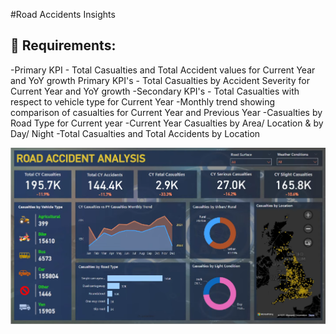 #Road Accidents Insights

## 📌 Requirements:

-Primary KPI - Total Casualties and Total Accident values for Current Year and YoY growth Primary KPI's - Total Casualties by Accident Severity for Current Year and YoY growth
-Secondary KPI's - Total Casualties with respect to vehicle type for Current Year
-Monthly trend showing comparison of casualties for Current Year and Previous Year
-Casualties by Road Type for Current year
-Current Year Casualties by Area/ Location & by Day/ Night
-Total Casualties and Total Accidents by Location

![dashboard](/dashboard.png)
